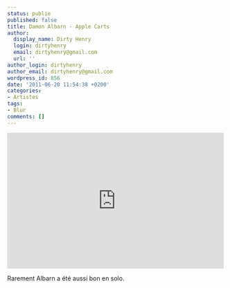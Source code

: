 ```yaml
---
status: publie
published: false
title: Damon Albarn - Apple Carts
author:
  display_name: Dirty Henry
  login: dirtyhenry
  email: dirtyhenry@gmail.com
  url: ''
author_login: dirtyhenry
author_email: dirtyhenry@gmail.com
wordpress_id: 856
date: '2011-06-20 11:54:38 +0200'
categories:
- Artistes
tags:
- Blur
comments: []
---
```

<iframe width="500" height="314" src="http://www.youtube.com/embed/2v8oWbOfmiE" frameborder="0" allowfullscreen></iframe>

Rarement Albarn a été aussi bon en solo.
